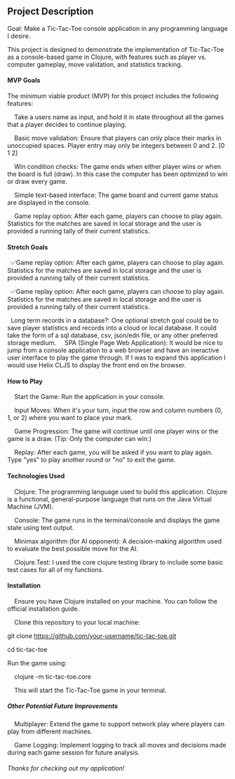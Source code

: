 ## __Project Description__

Goal: Make a Tic-Tac-Toe console application in any programming language I desire.

This project is designed to demonstrate the implementation of Tic-Tac-Toe as a console-based game in Clojure, with features such as player vs. computer gameplay, move validation, and statistics tracking.

#### __MVP Goals__
  
The minimum viable product (MVP) for this project includes the following features:

    Take a users name as input, and hold it in state throughout all the games that a player decides to continue playing.

    Basic move validation: Ensure that players can only place their marks in unoccupied spaces. Player entry may only be integers between 0 and 2. [0 1 2]

    Win condition checks: The game ends when either player wins or when the board is full (draw). In this case the computer has been optimized to win or draw every game.

    Simple text-based interface: The game board and current game status are displayed in the console.

    Game replay option: After each game, players can choose to play again. Statistics for the matches are saved in local storage and the user is provided a running tally of their current statistics.

#### __Stretch Goals__

    ✅Game replay option: After each game, players can choose to play again. Statistics for the matches are saved in local storage and the user is provided a running tally of their current statistics.

    ✅Game replay option: After each game, players can choose to play again. Statistics for the matches are saved in local storage and the user is provided a running tally of their current statistics.

    Long term records in a database?: One optional stretch goal could be to save player statistics and records into a cloud or local database. It could take the form of a sql database, csv, json/edn file, or any other preferred storage medium.
    
    SPA (Single Page Web Application): It would be nice to jump from a console application to a web browser and have an ineractive user interface to play the game through. If I was to expand this application I would use Helix CLJS to display the front end on the browser.
  
#### __How to Play__

    Start the Game: Run the application in your console.

    Input Moves: When it's your turn, input the row and column numbers (0, 1, or 2) where you want to place your mark.

    Game Progression: The game will continue until one player wins or the game is a draw. (Tip: Only the computer can win.)

    Replay: After each game, you will be asked if you want to play again. Type "yes" to play another round or "no" to exit the game.

#### __Technologies Used__

    Clojure: The programming language used to build this application. Clojure is a functional, general-purpose language that runs on the Java Virtual Machine (JVM).

    Console: The game runs in the terminal/console and displays the game state using text output.

    Minimax algorithm (for AI opponent): A decision-making algorithm used to evaluate the best possible move for the AI.

      Clojure.Test: I used the core clojure testing library to include some basic test cases for all of my functions.

#### __Installation__

    Ensure you have Clojure installed on your machine. You can follow the official installation guide.

    Clone this repository to your local machine:

git clone https://github.com/your-username/tic-tac-toe.git

cd tic-tac-toe

Run the game using:

    clojure -m tic-tac-toe.core

    This will start the Tic-Tac-Toe game in your terminal.

##### __Other Potential Future Improvements__

    Multiplayer: Extend the game to support network play where players can play from different machines.

    Game Logging: Implement logging to track all moves and decisions made during each game session for future analysis.

###### Thanks for checking out my application!